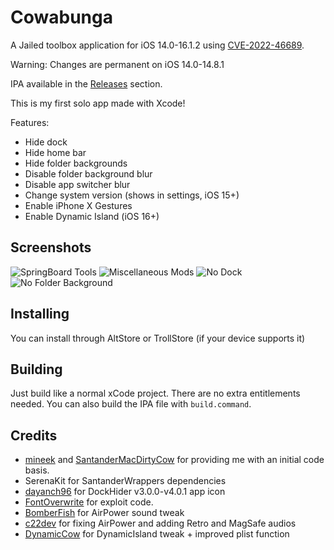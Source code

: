 # Cowabunga
A Jailed toolbox application for iOS 14.0-16.1.2 using [CVE-2022-46689](https://support.apple.com/en-us/HT213530).

Warning: Changes are permanent on iOS 14.0-14.8.1

IPA available in the [Releases](https://github.com/leminlimez/DockHider/releases) section.

This is my first solo app made with Xcode!

Features:
- Hide dock
- Hide home bar
- Hide folder backgrounds
- Disable folder background blur
- Disable app switcher blur
- Change system version (shows in settings, iOS 15+)
- Enable iPhone X Gestures
- Enable Dynamic Island (iOS 16+)

## Screenshots
![SpringBoard Tools](https://i.imgur.com/ssZcQNK.png)
![Miscellaneous Mods](https://i.imgur.com/g4sEzUU.png)
![No Dock](https://i.imgur.com/vgxk3R9.png)
![No Folder Background](https://i.imgur.com/6K945m3.png)

## Installing
You can install through AltStore or TrollStore (if your device supports it)

## Building
Just build like a normal xCode project. There are no extra entitlements needed. You can also build the IPA file with `build.command`.

## Credits
- [mineek](https://twitter.com/mineekdev) and [SantanderMacDirtyCow](https://github.com/mineek/SantanderMacDirtyCow) for providing me with an initial code basis.
- SerenaKit for SantanderWrappers dependencies
- [dayanch96](https://www.reddit.com/user/dayanch96/) for DockHider v3.0.0-v4.0.1 app icon
- [FontOverwrite](https://github.com/ginsudev/WDBFontOverwrite) for exploit code.
- [BomberFish](https://github.com/BomberFish) for AirPower sound tweak
- [c22dev](https://github.com/c22dev) for fixing AirPower and adding Retro and MagSafe audios
- [DynamicCow](https://github.com/matteozappia/DynamicCow) for DynamicIsland tweak + improved plist function
